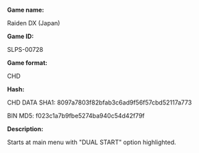 **Game name:**

Raiden DX (Japan)

**Game ID:**

SLPS-00728

**Game format:**

CHD

**Hash:**

CHD DATA SHA1: 8097a7803f82bfab3c6ad9f56f57cbd52117a773

BIN MD5: f023c1a7b9fbe5274ba940c54d42f79f

**Description:**

Starts at main menu with "DUAL START" option highlighted.